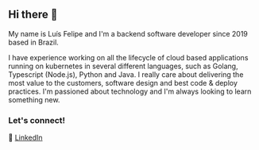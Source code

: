 ## Hi there 👋

My name is Luís Felipe and I'm a backend software developer since 2019 based in Brazil. 

I have experience working on all the lifecycle of cloud based applications running on kubernetes in several different languages, such as Golang, Typescript (Node.js), Python and Java.
I really care about delivering the most value to the customers, software design and best code & deploy practices. I'm passioned about technology and I'm always looking to learn something new.

### Let's connect!
🔗 [LinkedIn](https://www.linkedin.com/in/lu%C3%ADs-felipe-borsoi-2354b9166/)
